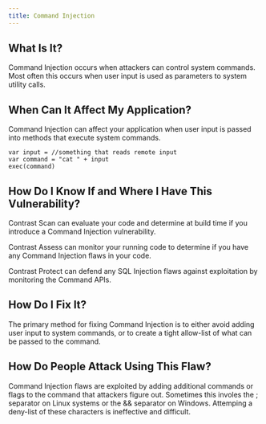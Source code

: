 ```yaml
---
title: Command Injection
---
```


## What Is It?
Command Injection occurs when attackers can control system commands. Most often this occurs when user input is used as parameters to system utility calls.

## When Can It Affect My Application?

Command Injection can affect your application when user input is passed into methods that execute system commands.

```
var input = //something that reads remote input
var command = "cat " + input
exec(command)
```

## How Do I Know If and Where I Have This Vulnerability?

Contrast Scan can evaluate your code and determine at build time if you introduce a Command Injection vulnerability.

Contrast Assess can monitor your running code to determine if you have any Command Injection flaws in your code.

Contrast Protect can defend any SQL Injection flaws against exploitation by monitoring the Command APIs.

## How Do I Fix It?

The primary method for fixing Command Injection is to either avoid adding user input to system commands, or to create a tight allow-list of what can be passed to the command.

## How Do People Attack Using This Flaw?

Command Injection flaws are exploited by adding additional commands or flags to the command that attackers figure out. Sometimes this involes the ; separator on Linux systems or the && separator on Windows. Attemping a deny-list of these characters is ineffective and difficult.